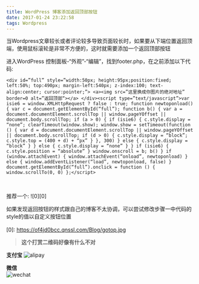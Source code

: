 ```yaml
---
title: WordPress 博客添加返回顶部按钮
date: 2017-01-24 23:22:58
tags: Wordpress
---
```


当Wordpress文章较长或者评论较多导致页面较长时，如果要从下端位置返回顶端，使用鼠标滚轮是非常不方便的，这时就需要添加一个返回顶部按钮

<!--more-->

进入WordPress 控制面板-“外观”-“编辑”，找到footer.php，在之前添加以下代码:

    <div id=”full” style=”width:50px; height:95px;position:fixed; left:50%; top:490px; margin-left:540px; z-index:100; text-align:center; cursor:pointer;”> <a><img src=”这里换成你图片的绝对地址” border=0 alt=”返回顶部“></a> </div><script type=”text/javascript”>var isie6 = window.XMLHttpRequest ? false : true; function newtoponload() { var c = document.getElementById(“full”); function b() { var a = document.documentElement.scrollTop || window.pageYOffset || document.body.scrollTop; if (a > 0) { if (isie6) { c.style.display = “none”; clearTimeout(window.show); window.show = setTimeout(function () { var d = document.documentElement.scrollTop || window.pageYOffset || document.body.scrollTop; if (d > 0) { c.style.display = “block”; c.style.top = (400 + d) + “px” } }, 300) } else { c.style.display = “block” } } else { c.style.display = “none” } } if (isie6) { c.style.position = “absolute” } window.onscroll = b; b() } if (window.attachEvent) { window.attachEvent(“onload”, newtoponload) } else { window.addEventListener(“load”, newtoponload, false) } document.getElementById(“full”).onclick = function () { window.scrollTo(0, 0) };</script>

<br>

推荐一个:
![0][0]

如果发现返回按钮的样式跟自己的博客不太协调，可以尝试修改步骤一中代码的style的值以自定义按钮位置
<br><br>
[0]: https://of4jd0bcc.qnssl.com/Blog/gotop.jpg

> **这个打赏二维码好像有什么不对**

**支付宝** 
![alipay][99]

**微信**  
![wechat][100]


  [99]:  https://of4jd0bcc.qnssl.com/Blog/%E6%89%93%E8%B5%8F/alipay/shakalaka_ailipay.gif?imageView2/1/w/200/h/200
  [100]: https://of4jd0bcc.qnssl.com/Blog/%E6%89%93%E8%B5%8F/wechat/%E9%85%9A%E9%85%9E%E7%93%9C_wechat.gif?imageView2/1/w/200/h/200